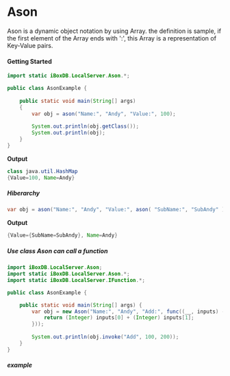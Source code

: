 # Ason

Ason is a dynamic object notation by using Array. the definition is sample, if the first element of the Array ends with ':', this Array is a representation of Key-Value pairs.

#### Getting Started

```java
import static iBoxDB.LocalServer.Ason.*;

public class AsonExample {
     
    public static void main(String[] args)
    {
        var obj = ason("Name:", "Andy", "Value:", 100);
                
        System.out.println(obj.getClass());
        System.out.println(obj);
    }
}
```

**Output**

```java
class java.util.HashMap
{Value=100, Name=Andy}
```

##### Hiberarchy

```java
var obj = ason("Name:", "Andy", "Value:", ason( "SubName:", "SubAndy" ) );
```

**Output**

```java
{Value={SubName=SubAndy}, Name=Andy}
```

##### Use class Ason can call a function

```java
import iBoxDB.LocalServer.Ason;
import static iBoxDB.LocalServer.Ason.*;
import static iBoxDB.LocalServer.IFunction.*;

public class AsonExample {

    public static void main(String[] args) {
        var obj = new Ason("Name:", "Andy", "Add:", func((__, inputs) -> {
            return (Integer) inputs[0] + (Integer) inputs[1];
        }));
 
        System.out.println(obj.invoke("Add", 100, 200));
    }
}
```

##### example

```

```
